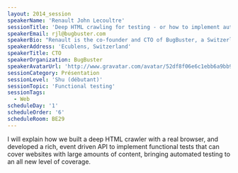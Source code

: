 ```yaml
---
layout: 2014_session
speakerName: 'Renault John Lecoultre'
sessionTitle: 'Deep HTML crawling for testing - or how to implement automated functional tests that cover hundreds or thousands of pages.'
speakerEmail: rjl@bugbuster.com
speakerBio: "Renault is the co-founder and CTO of BugBuster, a Switzerland based start-up developing a new solution for \"automating\" automated tests of Web Applications. BugBuster strives to make the Web better by providing tools that enable developers to create real, industrial grade applications.\n\nWith more than 12 years of web experience, his current area of expertise include front-end technologies, back-end technologies, and distributed systems."
speakerAddress: 'Ecublens, Switzerland'
speakerTitle: CTO
speakerOrganization: BugBuster
speakerAvatarUrl: 'http://www.gravatar.com/avatar/52df8f06e6c1ebb6a9bb9ebde2f36bc8?size=200&default=mm'
sessionCategory: Présentation
sessionLevel: 'Shu (débutant)'
sessionTopic: 'Functional testing'
sessionTags:
  - Web
scheduleDay: '1'
scheduleOrder: '6'
scheduleRoom: BE29
---
```


I will explain how we built a deep HTML crawler with a real browser, and developed a rich, event driven API to implement functional tests that can cover websites with large amounts of content, bringing automated testing to an all new level of coverage.
